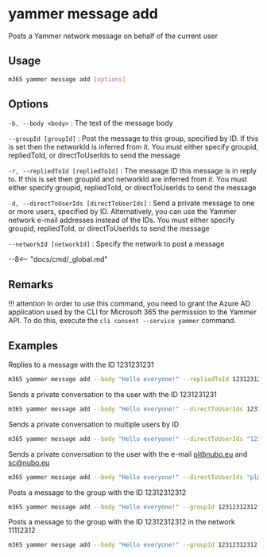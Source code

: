 # yammer message add

Posts a Yammer network message on behalf of the current user

## Usage

```sh
m365 yammer message add [options]
```

## Options

`-b, --body <body>`
: The text of the message body

`--groupId [groupId]`
: Post the message to this group, specified by ID. If this is set then the networkId is inferred from it. You must either specify groupid, repliedToId, or directToUserIds to send the message

`-r, --repliedToId [repliedToId]`
: The message ID this message is in reply to. If this is set then groupId and networkId are inferred from it. You must either specify groupid, repliedToId, or directToUserIds to send the message

`-d, --directToUserIds [directToUserIds]`
: Send a private message to one or more users, specified by ID. Alternatively, you can use the Yammer network e-mail addresses instead of the IDs. You must either specify groupid, repliedToId, or directToUserIds to send the message

`--networkId [networkId]`
: Specify the network to post a message

--8<-- "docs/cmd/_global.md"

## Remarks

!!! attention
    In order to use this command, you need to grant the Azure AD application used by the CLI for Microsoft 365 the permission to the Yammer API. To do this, execute the `cli consent --service yammer` command.

## Examples

Replies to a message with the ID 1231231231

```sh
m365 yammer message add --body "Hello everyone!" --repliedToId 1231231231
```

Sends a private conversation to the user with the ID 1231231231

```sh
m365 yammer message add --body "Hello everyone!" --directToUserIds 1231231231
```

Sends a private conversation to multiple users by ID

```sh
m365 yammer message add --body "Hello everyone!" --directToUserIds "1231231231,1121312"
```

Sends a private conversation to the user with the e-mail pl@nubo.eu and sc@nubo.eu

```sh
m365 yammer message add --body "Hello everyone!" --directToUserIds "pl@nubo.eu,sc@nubo.eu"
```

Posts a message to the group with the ID 12312312312

```sh
m365 yammer message add --body "Hello everyone!" --groupId 12312312312
```

Posts a message to the group with the ID 12312312312 in the network 11112312

```sh
m365 yammer message add --body "Hello everyone!" --groupId 12312312312 --networkId 11112312
```
